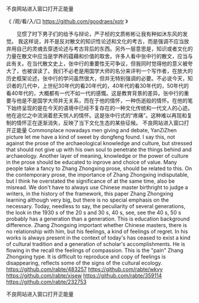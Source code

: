 
不良网站进入窗口打开正能量




《 /观/看/入/口  https://github.com/goodraes/xotr 》




　　见惯了时下男子们的给予与辩论，严子桢的文质彬彬让我有种如沐东风的发觉。
我这样说，并不是反对散文的知识性论述和文化的考古，而是强调不应当放弃用自己的灵魂去穿透论述与考古背后的东西。另外一层意思是，知识或者文化的力量在散文中应当是学养的蕴藉和价值的取舍。许多人看中张中行的散文，应当与此有关。在当代散文史上，张中行的重要性无可争议，但我同时觉得他的意义被夸大了，也被误读了。我们不必老是用国学大师的名分来评判一个写作者，在放大的历史框架论述，张中行的学问虽然很大，但并无特别强调的必要。不必说今天，知识者的几代中，上世纪30年代的看20年代的，40年代的看30年代的，50年代的看40年代的，大概都有一代不如一代的感慨。这是教育背景的差异。张中行的重要与他是不是国学大师并无关系，而在于他的情怀，一种伤逝般的情怀。在他的笔下始终呈现的是在今天的语境中已经不复存在的一种文化传统和一代文人的心迹。他在追忆之中流淌着悲天悯人的情怀。这是张中行式的“疼痛”。这种难以再现和复制的情怀正在逐渐消失，反映了当下文化生态的某些征候。
不良网站进入窗口打开正能量
Commonplace nowadays men giving and debate, YanZiZhen picture let me have a kind of sweet by dongfeng found.
I say this, not against the prose of the archaeological knowledge and culture, but stressed that should not give up with his own soul to penetrate the things behind and archaeology.
Another layer of meaning, knowledge or the power of culture in the prose should be educated to inprove and choice of value.
Many people take a fancy to Zhang Zhongxing prose, should be related to this.
On the contemporary prose, the importance of Zhang Zhongxing indisputable, but I think he overstated the significance of at the same time, also be misread.
We don't have to always use Chinese master birthright to judge a writers, in the history of the framework, this paper Zhang Zhongxing learning although very big, but there is no special emphasis on the necessary.
Today, needless to say, the peculiarity of several generations, the look in the 1930 s of the 20 s and 30 s, 40 s, see, see the 40 s, 50 s probably has a generation than a generation.
This is education background difference.
Zhang Zhongxing important whether Chinese masters, there is no relationship with him, but his feelings, a kind of feelings of regret.
In his works is always present in the context of today's has ceased to exist a kind of cultural tradition and a generation of scholar's accomplishments.
He is flowing in the recall the feelings of compassion.
This is the "pain" Zhang Zhongxing type.
It is difficult to reproduce and copy of feelings is disappearing, reflects some of the signs of the cultural ecology.
https://github.com/rabte/483257
https://github.com/rabte/wkvy
https://github.com/rabte/xisew
https://github.com/rabte/359114
https://github.com/rabte/232753





不良网站进入窗口打开正能量
